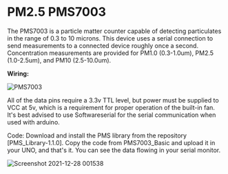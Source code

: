 # PM2.5 PMS7003

The PMS7003 is a particle matter counter capable of detecting particulates in the range of 0.3 to 10 microns. This device uses a serial connection to send measurements to a connected device roughly once a second. Concentration measurements are provided for PM1.0 (0.3-1.0um), PM2.5 (1.0-2.5um), and PM10 (2.5-10.0um).

**Wiring:**

![PMS7003](https://user-images.githubusercontent.com/96729158/147498673-238b31cd-9713-4684-9d6d-33fd92b32af4.png)

All of the data pins require a 3.3v TTL level, but power must be supplied to VCC at 5v, which is a requirement for proper operation of the built-in fan. It's best advised to use Softwareserial for the serial communication when used with arduino.

Code:
Download and install the PMS library from the repository [PMS_Library-1.1.0].
Copy the code from PMS7003_Basic and upload it in your UNO, and that's it. You can see the data flowing in your serial monitor. 

![Screenshot 2021-12-28 001538](https://user-images.githubusercontent.com/96729158/147499103-8ad24c82-09d1-4e0d-9b58-d2c25bf03a13.png)
